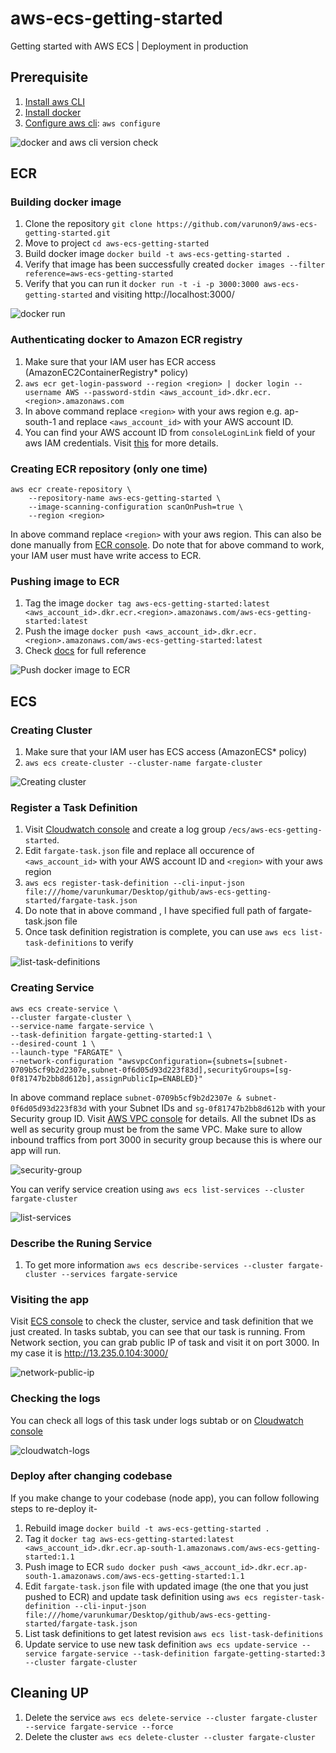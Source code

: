 # aws-ecs-getting-started
Getting started with AWS ECS | Deployment in production

## Prerequisite

1. [Install aws CLI](https://docs.aws.amazon.com/cli/latest/userguide/install-cliv2.html)
2. [Install docker](https://docs.docker.com/engine/install/)
3. [Configure aws cli](https://docs.aws.amazon.com/cli/latest/userguide/cli-configure-quickstart.html): `aws configure`

![docker and aws cli version check](./screenshots/aws-docker-cli-version.png)

## ECR

### Building docker image

1. Clone the repository `git clone https://github.com/varunon9/aws-ecs-getting-started.git`
2. Move to project `cd aws-ecs-getting-started`
3. Build docker image `docker build -t aws-ecs-getting-started .`
4. Verify that image has been successfully created `docker images --filter reference=aws-ecs-getting-started`
5. Verify that you can run it `docker run -t -i -p 3000:3000 aws-ecs-getting-started` and visiting http://localhost:3000/

![docker run](./screenshots/docker-images-run.png)

### Authenticating docker to Amazon ECR registry

1. Make sure that your IAM user has ECR access (AmazonEC2ContainerRegistry* policy)
2. `aws ecr get-login-password --region <region> | docker login --username AWS --password-stdin <aws_account_id>.dkr.ecr.<region>.amazonaws.com`
3. In above command replace `<region>` with your aws region e.g. ap-south-1 and replace `<aws_account_id>` with your AWS account ID.
4. You can find your AWS account ID from `consoleLoginLink` field of your aws IAM credentials. Visit [this](https://docs.aws.amazon.com/AmazonECR/latest/userguide/get-set-up-for-amazon-ecr.html) for more details.  

### Creating ECR repository (only one time)

```
aws ecr create-repository \
    --repository-name aws-ecs-getting-started \
    --image-scanning-configuration scanOnPush=true \
    --region <region>
```

In above command replace `<region>` with your aws region. This can also be done manually from [ECR console](https://ap-south-1.console.aws.amazon.com/ecr/home).
Do note that for above command to work, your IAM user must have write access to ECR. 

### Pushing image to ECR

1. Tag the image `docker tag aws-ecs-getting-started:latest <aws_account_id>.dkr.ecr.<region>.amazonaws.com/aws-ecs-getting-started:latest`
2. Push the image `docker push <aws_account_id>.dkr.ecr.<region>.amazonaws.com/aws-ecs-getting-started:latest`
3. Check [docs](https://docs.aws.amazon.com/AmazonECR/latest/userguide/getting-started-cli.html) for full reference

![Push docker image to ECR](./screenshots/docker-push-image.png)

## ECS

### Creating Cluster

1. Make sure that your IAM user has ECS access (AmazonECS* policy)
2. `aws ecs create-cluster --cluster-name fargate-cluster`

![Creating cluster](./screenshots/create-cluster.png)

### Register a Task Definition

1. Visit [Cloudwatch console](https://ap-south-1.console.aws.amazon.com/cloudwatch/home) and create a log group `/ecs/aws-ecs-getting-started`.
2. Edit `fargate-task.json` file and replace all occurence of `<aws_account_id>` with your AWS account ID and `<region>` with your aws region
3. `aws ecs register-task-definition --cli-input-json file:///home/varunkumar/Desktop/github/aws-ecs-getting-started/fargate-task.json`
4. Do note that in above command , I have specified full path of fargate-task.json file
5. Once task definition registration is complete, you can use `aws ecs list-task-definitions` to verify

![list-task-definitions](./screenshots/list-task-definitions.png)

### Creating Service

```
aws ecs create-service \
--cluster fargate-cluster \
--service-name fargate-service \
--task-definition fargate-getting-started:1 \
--desired-count 1 \
--launch-type "FARGATE" \
--network-configuration "awsvpcConfiguration={subnets=[subnet-0709b5cf9b2d2307e,subnet-0f6d05d93d223f83d],securityGroups=[sg-0f81747b2bb8d612b],assignPublicIp=ENABLED}"
```

In above command replace `subnet-0709b5cf9b2d2307e & subnet-0f6d05d93d223f83d` with your Subnet IDs and `sg-0f81747b2bb8d612b` with your Security group ID. Visit [AWS VPC console](https://ap-south-1.console.aws.amazon.com/vpc/home) for details.
All the subnet IDs as well as security group must be from the same VPC. Make sure to allow inbound traffics from port 3000 in security group because this is where our app will run.

![security-group](./screenshots/security-group.png)

You can verify service creation using `aws ecs list-services --cluster fargate-cluster`

![list-services](./screenshots/list-services.png)

### Describe the Runing Service

1. To get more information `aws ecs describe-services --cluster fargate-cluster --services fargate-service`

### Visiting the app

Visit [ECS console](https://ap-south-1.console.aws.amazon.com/ecs/home) to check the cluster, service and task definition that we just created. In tasks subtab, you can see that our task is running. From Network section, you can grab public IP of task and visit it on port 3000.
In my case it is http://13.235.0.104:3000/

![network-public-ip](./screenshots/network-public-ip.png)

### Checking the logs

You can check all logs of this task under logs subtab or on [Cloudwatch console](https://ap-south-1.console.aws.amazon.com/cloudwatch/home)

![cloudwatch-logs](./screenshots/cloudwatch-log.png)

### Deploy after changing codebase

If you make change to your codebase (node app), you can follow following steps to re-deploy it-

1. Rebuild image `docker build -t aws-ecs-getting-started .`
2. Tag it `docker tag aws-ecs-getting-started:latest <aws_account_id>.dkr.ecr.ap-south-1.amazonaws.com/aws-ecs-getting-started:1.1`
3. Push image to ECR `sudo docker push <aws_account_id>.dkr.ecr.ap-south-1.amazonaws.com/aws-ecs-getting-started:1.1`
4. Edit `fargate-task.json` file with updated image (the one that you just pushed to ECR) and update task definition using `aws ecs register-task-definition --cli-input-json file:///home/varunkumar/Desktop/github/aws-ecs-getting-started/fargate-task.json`
5. List task definitions to get latest revision `aws ecs list-task-definitions`
6. Update service to use new task definition `aws ecs update-service --service fargate-service --task-definition fargate-getting-started:3 --cluster fargate-cluster`

## Cleaning UP

1. Delete the service `aws ecs delete-service --cluster fargate-cluster --service fargate-service --force`
2. Delete the cluster `aws ecs delete-cluster --cluster fargate-cluster`